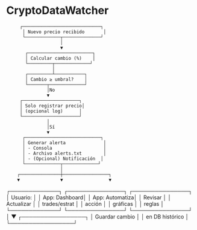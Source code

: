 ﻿# CryptoDataWatcher

         ┌─────────────────────────────┐
          │ Nuevo precio recibido       │
          └─────────────┬──────────────┘
                        │
                        ▼
           ┌────────────────────────┐
           │ Calcular cambio (%)    │
           └─────────┬─────────────┘
                     │
           ┌─────────┴───────────┐
           │ Cambio ≥ umbral?    │
           └───────┬─────────────┘
                   │No
                   ▼
         ┌─────────────────────┐
         │ Solo registrar precio│
         │ (opcional log)      │
         └─────────────────────┘
                   │
                   │Sí
                   ▼
          ┌────────────────────────────┐
          │ Generar alerta              │
          │ - Consola                   │
          │ - Archivo alerts.txt        │
          │ - (Opcional) Notificación  │
          └─────────────┬─────────────┘
                        │
        ┌───────────────┼─────────────────┐
        ▼               ▼                 ▼
  ┌─────────────┐  ┌───────────────┐  ┌───────────────┐
  │ Usuario:    │  │ App: Dashboard│  │ App: Automatiza│
  │ Revisar     │  │ Actualizar    │  │ trades/estrat │
  │ acción      │  │ gráficas      │  │ reglas        │
  └─────────────┘  └───────────────┘  └───────────────┘
                        │
                        ▼
               ┌─────────────────┐
               │ Guardar cambio  │
               │ en DB histórico │
               └─────────────────┘
